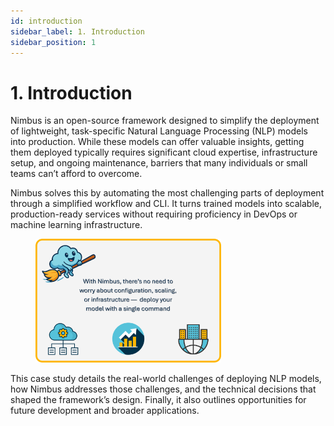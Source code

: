 ```yaml
---
id: introduction
sidebar_label: 1. Introduction
sidebar_position: 1
---
```


# 1. Introduction

Nimbus is an open-source framework designed to simplify the deployment of lightweight, task-specific Natural Language Processing (NLP) models into production. While these models can offer valuable insights, getting them deployed typically requires significant cloud expertise, infrastructure setup, and ongoing maintenance, barriers that many individuals or small teams can’t afford to overcome.

Nimbus solves this by automating the most challenging parts of deployment through a simplified workflow and CLI. It turns trained models into scalable, production-ready services without requiring proficiency in DevOps or machine learning infrastructure.

<figure>
  <img src="/img/intro.png" className="intro image" alt="Intro image" width="70%"/>
</figure>

This case study details the real-world challenges of deploying NLP models, how Nimbus addresses those challenges, and the technical decisions that shaped the framework’s design. Finally, it also outlines opportunities for future development and broader applications.
